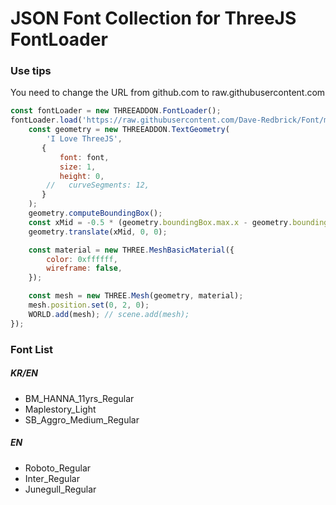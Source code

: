 # JSON Font Collection for ThreeJS FontLoader

### Use tips
You need to change the URL from github.com to raw.githubusercontent.com

``` javascript
const fontLoader = new THREEADDON.FontLoader();
fontLoader.load('https://raw.githubusercontent.com/Dave-Redbrick/Font/main/Roboto_Regular.json', (font) => {
    const geometry = new THREEADDON.TextGeometry(
        'I Love ThreeJS',
       {
           font: font,
           size: 1,
           height: 0,
        //   curveSegments: 12,
       }
    );
    geometry.computeBoundingBox();
    const xMid = -0.5 * (geometry.boundingBox.max.x - geometry.boundingBox.min.x);
    geometry.translate(xMid, 0, 0);

    const material = new THREE.MeshBasicMaterial({
        color: 0xffffff, 
        wireframe: false,
    });

    const mesh = new THREE.Mesh(geometry, material);
    mesh.position.set(0, 2, 0);
    WORLD.add(mesh); // scene.add(mesh);
});
```

### Font List

##### KR/EN
- BM_HANNA_11yrs_Regular
- Maplestory_Light
- SB_Aggro_Medium_Regular

##### EN
- Roboto_Regular
- Inter_Regular
- Junegull_Regular
